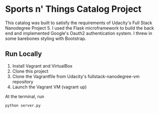 # Sports n' Things Catalog Project

This catalog was built to satisfy the requirements of Udacity's Full Stack Nanodegree Project 5. I used the Flask microframework to build the back end and implemented Google's Oauth2 authentication system. I threw in some barebones styling with Bootstrap.

##  Run Locally
1. Install Vagrant and VirtualBox
2. Clone this project
3. Clone the Vagrantfile from Udacity's fullstack-nanodegree-vm repository
4. Launch the Vagrant VM (vagrant up)

At the terminal, run

```sh
python server.py
```
